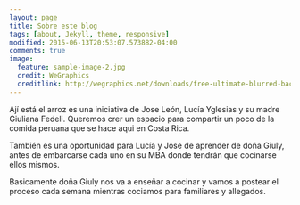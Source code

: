 ```yaml
---
layout: page
title: Sobre este blog
tags: [about, Jekyll, theme, responsive]
modified: 2015-06-13T20:53:07.573882-04:00
comments: true
image:
  feature: sample-image-2.jpg
  credit: WeGraphics
  creditlink: http://wegraphics.net/downloads/free-ultimate-blurred-background-pack/
---
```


Ají está el arroz es una iniciativa de Jose León, Lucía Yglesias y su madre Giuliana Fedeli. Queremos crer un espacio para compartir un poco de la comida peruana que se hace aqui en Costa Rica.

También es una oportunidad para Lucía y Jose de aprender de doña Giuly, antes de embarcarse cada uno en su MBA donde tendrán que cocinarse ellos mismos. 

Basicamente doña Giuly nos va a enseñar a cocinar y vamos a postear el proceso cada semana mientras cociamos para familiares y allegados.



